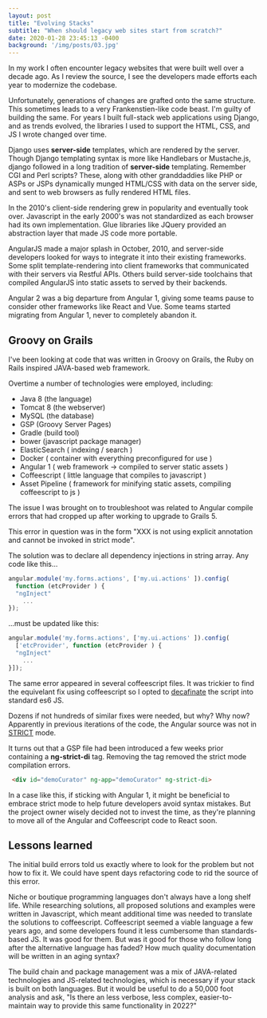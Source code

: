 ```yaml
---
layout: post
title: "Evolving Stacks"
subtitle: "When should legacy web sites start from scratch?"
date: 2020-01-28 23:45:13 -0400
background: '/img/posts/03.jpg'
---
```


In my work I often encounter legacy websites that were built well over a decade ago. 
As I review the source, I see the developers made efforts 
each year to modernize the codebase.

Unfortunately, generations of changes are grafted onto the same structure. This sometimes leads to a very 
Frankenstien-like code beast. 
I'm guilty of building the same. For years I built full-stack web applications using Django, and as 
trends evolved, the libraries I used to support the HTML, CSS, and JS I wrote changed over time.

Django uses **server-side** templates, which are rendered by the server. Though Django templating syntax is more like Handlebars
or Mustache.js, django followed in a long tradition of **server-side** templating. Remember CGI and Perl scripts? These, along with other granddaddies like PHP or ASPs or JSPs dynamically munged HTML/CSS with data on the server side, and sent to web browsers as fully rendered HTML files. 

In the 2010's client-side rendering grew in popularity and eventually took over. Javascript in the early 2000's
was not standardized as each browser had its own implementation. Glue libraries like JQuery 
provided an abstraction layer that made JS code more portable.

AngularJS made a major splash in October, 2010, and server-side developers looked for ways to integrate it into 
their existing frameworks. Some split template-rendering into client frameworks that communicated with their
servers via Restful APIs. Others build server-side toolchains that compiled AngularJS into static assets to served
by their backends.

Angular 2 was a big departure from Angular 1, giving some teams pause to consider other frameworks like React and Vue.
Some teams started migrating from Angular 1, never to completely abandon it.


## Groovy on Grails

I've been looking at code that was written in Groovy on Grails, the Ruby on Rails inspired JAVA-based web framework.

Overtime a number of technologies were employed, including:

* Java 8 (the language)
* Tomcat 8 (the webserver)
* MySQL (the database)
* GSP (Groovy Server Pages)
* Gradle (build tool)
* bower (javascript package manager)
* ElasticSearch ( indexing / search )
* Docker ( container with everything preconfigured for use )
* Angular 1 ( web framework -> compiled to server static assets )
* Coffeescript ( little language that compiles to javascript )
* Asset Pipeline ( framework for minifying static assets, compiling coffeescript to js )

The issue I was brought on to troubleshoot was related to Angular compile errors that had cropped up after working to upgrade to Grails 5.

This error in question was in the form "XXX is not using explicit annotation and cannot be invoked in strict mode".

The solution was to declare all dependency injections in string array. Any code like this... 

```javascript
angular.module('my.forms.actions', ['my.ui.actions' ]).config(
  function (etcProvider ) {
  "ngInject"
    ...
});
```

...must be updated like this:

```javascript
angular.module('my.forms.actions', ['my.ui.actions' ]).config(
  ['etcProvider', function (etcProvider ) {
  "ngInject"
    ...
}]);
```

The same error appeared in several coffeescript files. It was trickier 
to find the equivelant fix using coffeescript so I opted to 
[decafinate](https://decaffeinate-project.org/) the script into standard es6 JS.

Dozens if not hundreds of similar fixes were needed, but why? Why now? Apparently in previous iterations of the code, the Angular source was not in [STRICT](https://www.youtube.com/watch?v=QkC1hjXx0dU)  mode. 

It turns out that a GSP file had been introduced a few weeks prior containing a **ng-strict-di** tag. Removing the tag removed the strict mode compilation errors.


```html
 <div id="demoCurator" ng-app="demoCurator" ng-strict-di>
```

In a case like this, if sticking with Angular 1, it might be beneficial to embrace strict mode to help future developers avoid syntax mistakes. But the project owner wisely decided not to invest the time, as they're planning to move all of the Angular and Coffeescript code to React soon.

## Lessons learned

The initial build errors told us exactly where to look for the problem but not how to fix it. We could have spent days refactoring code to rid the source of this error. 

Niche or boutique programming languages don't always have a long shelf life. While researching solutions, all proposed solutions and examples were written in Javascript, which meant additional time was needed to translate the solutions to coffeescript. Coffeescript seemed a viable language a few years ago, and some developers found it less cumbersome than standards-based JS. It was good for them. But was it good for those who follow long after the alternative language has faded? How much quality documentation will be written in an aging syntax?

The build chain and package management was a mix of JAVA-related technologies and JS-related technologies, which is necessary if your stack is built on both languages. But it would be useful to do a 50,000 foot analysis and ask, "Is there an less verbose, less complex, easier-to-maintain way to provide this same functionality in 2022?" 
